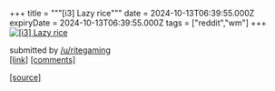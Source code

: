 +++
title = """[i3] Lazy rice"""
date = 2024-10-13T06:39:55.000Z
expiryDate = 2024-10-13T06:39:55.000Z
tags = ["reddit","wm"]
+++
[![[i3] Lazy rice](https://b.thumbs.redditmedia.com/AFO8PWatDYb8lezz7sD4hK1FLUzwTkqqpex51OG-2wU.jpg "[i3] Lazy rice")](https://www.reddit.com/r/unixporn/comments/1g2jodp/i3_lazy_rice/)

submitted by [/u/ritegaming](https://www.reddit.com/user/ritegaming)  
[\[link\]](https://www.reddit.com/gallery/1g2jodp) [\[comments\]](https://www.reddit.com/r/unixporn/comments/1g2jodp/i3_lazy_rice/)

[[source]](https://www.reddit.com/r/unixporn/comments/1g2jodp/i3_lazy_rice/)
